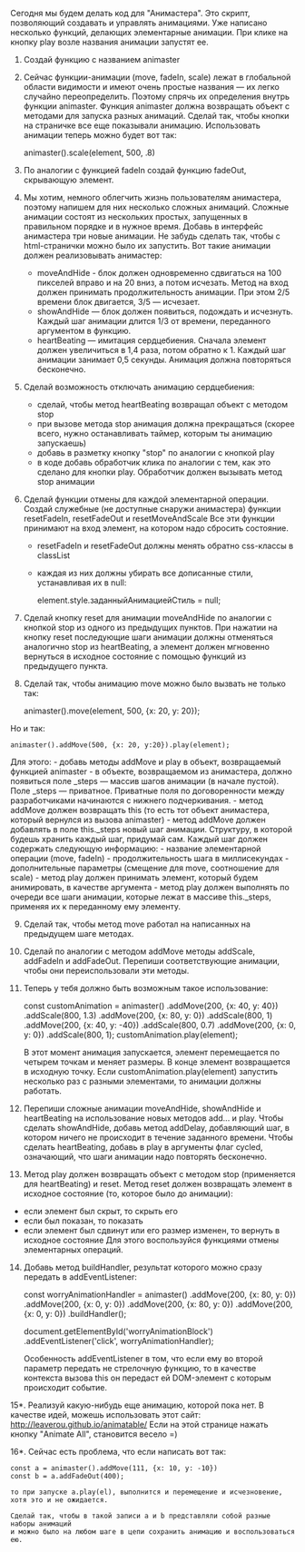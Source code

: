 Сегодня мы будем делать код для "Анимастера". Это скрипт, позволяющий создавать и управлять анимациями.
Уже написано несколько функций, делающих элементарные анимации.
При клике на кнопку play возле названия анимации запустят ее.

1. Создай функцию с названием animaster

2. Сейчас функции-анимации (move, fadeIn, scale) лежат в глобальной области видимости и имеют
очень простые названия — их легко случайно переопределить. Поэтому спрячь их определения внутрь функции animaster.
Функция animaster должна возвращать объект с методами для запуска разных анимаций.
Сделай так, чтобы кнопки на страничке все еще показывали анимацию.
Использовать анимации теперь можно будет вот так:

    animaster().scale(element, 500, .8)

3. По аналогии с функцией fadeIn создай функцию fadeOut, скрывающую элемент.

4. Мы хотим, немного облегчить жизнь пользователям анимастера, поэтому напишем для них несколько сложных анимаций.
Сложные анимации состоят из нескольких простых, запущенных в правильном порядке и в нужное время.
Добавь в интерфейс анимастера три новые анимации. Не забудь сделать так, чтобы с html-странички можно было их запустить.
Вот такие анимации должен реализовывать анимастер:
    - moveAndHide - блок должен одновременно сдвигаться на 100 пикселей вправо и на 20 вниз, а потом исчезать.
     Метод на вход должен принимать продолжительность анимации. При этом 2/5 времени блок двигается, 3/5 — исчезает.
    - showAndHide — блок должен появиться, подождать и исчезнуть. Каждый шаг анимации длится 1/3 от времени,
    переданного аргументом в функцию.
    - heartBeating — имитация сердцебиения. Сначала элемент должен увеличиться в 1,4 раза, потом обратно к 1.
        Каждый шаг анимации занимает 0,5 секунды. Анимация должна повторяться бесконечно.
    
5. Сделай возможность отключать анимацию сердцебиения:
    - сделай, чтобы метод heartBeating возвращал объект с методом stop
    - при вызове метода stop анимация должна прекращаться (скорее всего, нужно останавливать таймер, которым ты
    анимацию запускаешь)
    - добавь в разметку кнопку "stop" по аналогии с кнопкой play
    - в коде добавь обработчик клика по аналогии с тем, как это сделано для кнопки play.
    Обработчик должен вызывать метод stop анимации
    
6. Сделай функции отмены для каждой элементарной операции.
Создай служебные (не доступные снаружи анимастера) функции resetFadeIn, resetFadeOut и resetMoveAndScale
Все эти функции принимают на вход элемент, на котором надо сбросить состояние.
    - resetFadeIn и resetFadeOut должны менять обратно css-классы в classList
    - каждая из них должны убирать все дописанные стили, устанавливая их в null:

        element.style.заданныйАнимациейСтиль = null;

7. Сделай кнопку reset для анимации moveAndHide по аналогии с кнопкой stop из одного из предыдущих пунктов.
При нажатии на кнопку reset последующие шаги анимации должны отменяться аналогично stop из heartBeating,
а элемент должен мгновенно вернуться в исходное состояние с помощью функций из предыдущего пункта.

8. Сделай так, чтобы анимацию move можно было вызвать не только так:

    animaster().move(element, 500, {x: 20, y: 20});

Но и так:

    animaster().addMove(500, {x: 20, y:20}).play(element);

   Для этого:
    - добавь методы addMove и play в объект, возвращаемый функцией animaster
    - в объекте, возвращаемом из анимастера, должно появиться поле _steps — массив шагов анимации (в начале пустой).
    Поле _steps — приватное. Приватные поля по договоренности между разработчиками начинаются с нижнего подчеркивания.
    - метод addMove должен возвращать this (то есть тот объект анимастера, который вернулся из вызова animaster)
    - метод addMove должен добавлять в поле this._steps новый шаг анимации.
    Структуру, в которой будешь хранить каждый шаг, придумай сам.
    Каждый шаг должен содержать следующую информацию:
        - название элементарной операции (move, fadeIn)
        - продолжительность шага в миллисекундах
        - дополнительные параметры (смещение для move, соотношение для scale)
    - метод play должен принимать элемент, который будем анимировать, в качестве аргумента
    - метод play должен выполнять по очереди все шаги анимации, которые лежат в массиве this._steps,
    применяя их к переданному ему элементу.

9. Сделай так, чтобы метод move работал на написанных на предыдущем шаге методах.

10. Сделай по аналогии с методом addMove методы addScale, addFadeIn и addFadeOut.
Перепиши соответствующие анимации, чтобы они переиспользовали эти методы.

11. Теперь у тебя должно быть возможным такое использование:

    const customAnimation = animaster()
        .addMove(200, {x: 40, y: 40})
        .addScale(800, 1.3)
        .addMove(200, {x: 80, y: 0})
        .addScale(800, 1)
        .addMove(200, {x: 40, y: -40})
        .addScale(800, 0.7)
        .addMove(200, {x: 0, y: 0})
        .addScale(800, 1);
    customAnimation.play(element);

    В этот момент анимация запускается, элемент перемещается по четырем точкам и меняет размеры.
    В конце элемент возвращается в исходную точку.
    Если customAnimation.play(element) запустить несколько раз с разными элементами, то анимации должны работать.

12. Перепиши сложные анимации moveAndHide, showAndHide и heartBeating на использование новых методов add... и play.
Чтобы сделать showAndHide, добавь метод addDelay, добавляющий шаг,
в котором ничего не происходит в течение заданного времени.
Чтобы сделать heartBeating, добавь в play в аргументы флаг cycled,
означающий, что шаги анимации надо повторять бесконечно. 

13. Метод play должен возвращать объект с методом stop (применяется для heartBeating) и reset.
Метод reset должен возвращать элемент в исходное состояние (то, которое было до анимации):
- если элемент был скрыт, то скрыть его
- если был показан, то показать
- если элемент был сдвинут или его размер изменен, то вернуть в исходное состояние
Для этого воспользуйся функциями отмены элементарных операций.

14. Добавь метод buildHandler, результат которого можно сразу передать в addEventListener:

    const worryAnimationHandler = animaster()
        .addMove(200, {x: 80, y: 0})
        .addMove(200, {x: 0, y: 0})
        .addMove(200, {x: 80, y: 0})
        .addMove(200, {x: 0, y: 0})
        .buildHandler();

    document.getElementById('worryAnimationBlock')
        .addEventListener('click', worryAnimationHandler);
        
    Особенность addEventListener в том, что если ему во второй параметр передать не стрелочную функцию,
    то в качестве контекста вызова this он передаст ей DOM-элемент с которым происходит событие.

15*. Реализуй какую-нибудь еще анимацию, которой пока нет. В качестве идей, можешь использовать этот сайт:
http://leaverou.github.io/animatable/ Если на этой странице нажать кнопку "Animate All", становится весело =)

16*. Сейчас есть проблема, что если написать вот так:

    const a = animaster().addMove(111, {x: 10, y: -10})
    const b = a.addFadeOut(400);

    то при запуске a.play(el), выполнится и перемещение и исчезновение, хотя это и не ожидается.

    Сделай так, чтобы в такой записи a и b представляли собой разные наборы анимаций
    и можно было на любом шаге в цепи сохранить анимацию и воспользоваться ею.
